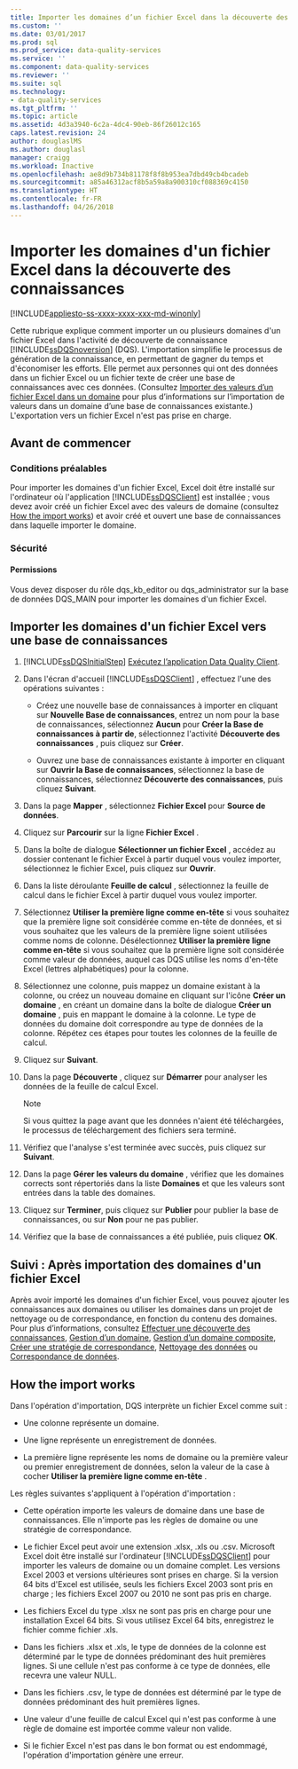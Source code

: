 ```yaml
---
title: Importer les domaines d’un fichier Excel dans la découverte des connaissances | Microsoft Docs
ms.custom: ''
ms.date: 03/01/2017
ms.prod: sql
ms.prod_service: data-quality-services
ms.service: ''
ms.component: data-quality-services
ms.reviewer: ''
ms.suite: sql
ms.technology:
- data-quality-services
ms.tgt_pltfrm: ''
ms.topic: article
ms.assetid: 4d3a3940-6c2a-4dc4-90eb-86f26012c165
caps.latest.revision: 24
author: douglaslMS
ms.author: douglasl
manager: craigg
ms.workload: Inactive
ms.openlocfilehash: ae8d9b734b81178f8f8b953ea7dbd49cb4bcadeb
ms.sourcegitcommit: a85a46312acf8b5a59a8a900310cf088369c4150
ms.translationtype: HT
ms.contentlocale: fr-FR
ms.lasthandoff: 04/26/2018
---
```

# <a name="import-domains-from-an-excel-file-in-knowledge-discovery"></a>Importer les domaines d'un fichier Excel dans la découverte des connaissances

[!INCLUDE[appliesto-ss-xxxx-xxxx-xxx-md-winonly](../includes/appliesto-ss-xxxx-xxxx-xxx-md-winonly.md)]

  Cette rubrique explique comment importer un ou plusieurs domaines d'un fichier Excel dans l'activité de découverte de connaissance [!INCLUDE[ssDQSnoversion](../includes/ssdqsnoversion-md.md)] (DQS). L'importation simplifie le processus de génération de la connaissance, en permettant de gagner du temps et d'économiser les efforts. Elle permet aux personnes qui ont des données dans un fichier Excel ou un fichier texte de créer une base de connaissances avec ces données. (Consultez [Importer des valeurs d’un fichier Excel dans un domaine](../data-quality-services/import-values-from-an-excel-file-into-a-domain.md) pour plus d’informations sur l’importation de valeurs dans un domaine d’une base de connaissances existante.) L'exportation vers un fichier Excel n'est pas prise en charge.  
  
##  <a name="BeforeYouBegin"></a> Avant de commencer  
  
###  <a name="Prerequisites"></a> Conditions préalables  
 Pour importer les domaines d'un fichier Excel, Excel doit être installé sur l'ordinateur où l'application [!INCLUDE[ssDQSClient](../includes/ssdqsclient-md.md)] est installée ; vous devez avoir créé un fichier Excel avec des valeurs de domaine (consultez [How the import works](#How)) et avoir créé et ouvert une base de connaissances dans laquelle importer le domaine.  
  
###  <a name="Security"></a> Sécurité  
  
####  <a name="Permissions"></a> Permissions  
 Vous devez disposer du rôle dqs_kb_editor ou dqs_administrator sur la base de données DQS_MAIN pour importer les domaines d'un fichier Excel.  
  
##  <a name="Import"></a> Importer les domaines d'un fichier Excel vers une base de connaissances  
  
1.  [!INCLUDE[ssDQSInitialStep](../includes/ssdqsinitialstep-md.md)] [Exécutez l’application Data Quality Client](../data-quality-services/run-the-data-quality-client-application.md).  
  
2.  Dans l'écran d'accueil [!INCLUDE[ssDQSClient](../includes/ssdqsclient-md.md)] , effectuez l'une des opérations suivantes :  
  
    -   Créez une nouvelle base de connaissances à importer en cliquant sur **Nouvelle Base de connaissances**, entrez un nom pour la base de connaissances, sélectionnez **Aucun** pour **Créer la Base de connaissances à partir de**, sélectionnez l'activité **Découverte des connaissances** , puis cliquez sur **Créer**.  
  
    -   Ouvrez une base de connaissances existante à importer en cliquant sur **Ouvrir la Base de connaissances**, sélectionnez la base de connaissances, sélectionnez **Découverte des connaissances**, puis cliquez **Suivant**.  
  
3.  Dans la page **Mapper** , sélectionnez **Fichier Excel** pour **Source de données**.  
  
4.  Cliquez sur **Parcourir** sur la ligne **Fichier Excel** .  
  
5.  Dans la boîte de dialogue **Sélectionner un fichier Excel** , accédez au dossier contenant le fichier Excel à partir duquel vous voulez importer, sélectionnez le fichier Excel, puis cliquez sur **Ouvrir**.  
  
6.  Dans la liste déroulante **Feuille de calcul** , sélectionnez la feuille de calcul dans le fichier Excel à partir duquel vous voulez importer.  
  
7.  Sélectionnez **Utiliser la première ligne comme en-tête** si vous souhaitez que la première ligne soit considérée comme en-tête de données, et si vous souhaitez que les valeurs de la première ligne soient utilisées comme noms de colonne. Désélectionnez **Utiliser la première ligne comme en-tête** si vous souhaitez que la première ligne soit considérée comme valeur de données, auquel cas DQS utilise les noms d'en-tête Excel (lettres alphabétiques) pour la colonne.  
  
8.  Sélectionnez une colonne, puis mappez un domaine existant à la colonne, ou créez un nouveau domaine en cliquant sur l'icône **Créer un domaine** , en créant un domaine dans la boîte de dialogue **Créer un domaine** , puis en mappant le domaine à la colonne. Le type de données du domaine doit correspondre au type de données de la colonne. Répétez ces étapes pour toutes les colonnes de la feuille de calcul.  
  
9. Cliquez sur **Suivant**.  
  
10. Dans la page **Découverte** , cliquez sur **Démarrer** pour analyser les données de la feuille de calcul Excel.  
  
    > [!NOTE]  
    >  Si vous quittez la page avant que les données n'aient été téléchargées, le processus de téléchargement des fichiers sera terminé.  
  
11. Vérifiez que l'analyse s'est terminée avec succès, puis cliquez sur **Suivant**.  
  
12. Dans la page **Gérer les valeurs du domaine** , vérifiez que les domaines corrects sont répertoriés dans la liste **Domaines** et que les valeurs sont entrées dans la table des domaines.  
  
13. Cliquez sur **Terminer**, puis cliquez sur **Publier** pour publier la base de connaissances, ou sur **Non** pour ne pas publier.  
  
14. Vérifiez que la base de connaissances a été publiée, puis cliquez **OK**.  
  
##  <a name="FollowUp"></a> Suivi : Après importation des domaines d'un fichier Excel  
 Après avoir importé les domaines d'un fichier Excel, vous pouvez ajouter les connaissances aux domaines ou utiliser les domaines dans un projet de nettoyage ou de correspondance, en fonction du contenu des domaines. Pour plus d’informations, consultez [Effectuer une découverte des connaissances](../data-quality-services/perform-knowledge-discovery.md), [Gestion d’un domaine](../data-quality-services/managing-a-domain.md), [Gestion d’un domaine composite](../data-quality-services/managing-a-composite-domain.md), [Créer une stratégie de correspondance](../data-quality-services/create-a-matching-policy.md), [Nettoyage des données](../data-quality-services/data-cleansing.md) ou [Correspondance de données](../data-quality-services/data-matching.md).  
  
##  <a name="How"></a> How the import works  
 Dans l'opération d'importation, DQS interprète un fichier Excel comme suit :  
  
-   Une colonne représente un domaine.  
  
-   Une ligne représente un enregistrement de données.  
  
-   La première ligne représente les noms de domaine ou la première valeur ou premier enregistrement de données, selon la valeur de la case à cocher **Utiliser la première ligne comme en-tête** .  
  
 Les règles suivantes s'appliquent à l'opération d'importation :  
  
-   Cette opération importe les valeurs de domaine dans une base de connaissances. Elle n'importe pas les règles de domaine ou une stratégie de correspondance.  
  
-   Le fichier Excel peut avoir une extension .xlsx, .xls ou .csv. Microsoft Excel doit être installé sur l'ordinateur [!INCLUDE[ssDQSClient](../includes/ssdqsclient-md.md)] pour importer les valeurs de domaine ou un domaine complet. Les versions Excel 2003 et versions ultérieures sont prises en charge. Si la version 64 bits d'Excel est utilisée, seuls les fichiers Excel 2003 sont pris en charge ; les fichiers Excel 2007 ou 2010 ne sont pas pris en charge.  
  
-   Les fichiers Excel du type .xlsx ne sont pas pris en charge pour une installation Excel 64 bits. Si vous utilisez Excel 64 bits, enregistrez le fichier comme fichier .xls.  
  
-   Dans les fichiers .xlsx et .xls, le type de données de la colonne est déterminé par le type de données prédominant des huit premières lignes. Si une cellule n'est pas conforme à ce type de données, elle recevra une valeur NULL.  
  
-   Dans les fichiers .csv, le type de données est déterminé par le type de données prédominant des huit premières lignes.  
  
-   Une valeur d'une feuille de calcul Excel qui n'est pas conforme à une règle de domaine est importée comme valeur non valide.  
  
-   Si le fichier Excel n'est pas dans le bon format ou est endommagé, l'opération d'importation génère une erreur.  
  
  
